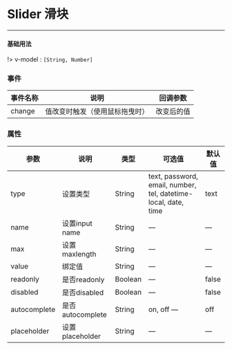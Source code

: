 # Slider 滑块
----
#### 基础用法
<vuep  :options="{ tabSize: 2 }"  template="#example"></vuep>

<script v-pre type="text/x-template" id="example">
  <template>
    <div>
      <div>
        <f-slider :change="valueFun" :min="20" :max="80"></f-slider>
      </div>
      <div>
        <f-slider :change="valueFun" v-model="slider" :range="false"></f-slider>
      </div>
    </div>
  </template>
  <script>
    export default {
      data: function () {
        return {
            slider:20
         }
      },
      methods: {
        valueFun(right, left, width) {
            console.log(right, left, width);
        },
      }
    }
  </script>
</script>

!> v-model : ```[String, Number]```

### 事件
| 事件名称      | 说明    | 回调参数      |
|---------- |-------- |---------- |
| change     | 值改变时触发（使用鼠标拖曳时）   | 改变后的值 |

### 属性
| 参数      | 说明    | 类型      | 可选值       | 默认值   |
|---------- |-------- |---------- |-------------  |-------- |
| type     | 设置类型   | String  | text, password, email, number, tel, datetime-local, date, time | text  |
| name    | 设置input name   | String  |    — | —   |
| max     | 设置maxlength   | String    |  — |     —    |
| value     | 绑定值   | String  |    — | —   |
| readonly     | 是否readonly   | Boolean  |    — | false   |
| disabled     | 是否disabled   | Boolean  |    — | false   |
| autocomplete     | 是否autocomplete   | String  | on, off	   — | off   |
| placeholder     | 设置placeholder   | String  |    — | —   |
